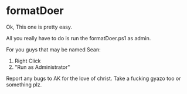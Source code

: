 # formatDoer
Ok, This one is pretty easy.

All you really have to do is run the formatDoer.ps1 as admin.

For you guys that may be named Sean:

1) Right Click
2) "Run as Administrator"

Report any bugs to AK for the love of christ. Take a fucking gyazo too or something plz.